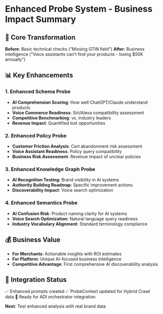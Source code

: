 # Enhanced Probe System - Business Impact Summary

## 🚀 Core Transformation

**Before**: Basic technical checks ("Missing GTIN field")
**After**: Business intelligence ("Voice assistants can't find your products - losing $50K annually")

## 📊 Key Enhancements

### 1. Enhanced Schema Probe
- **AI Comprehension Scoring**: How well ChatGPT/Claude understand products
- **Voice Commerce Readiness**: Siri/Alexa compatibility assessment  
- **Competitive Benchmarking**: vs. industry leaders
- **Revenue Impact**: Quantified lost opportunities

### 2. Enhanced Policy Probe
- **Customer Friction Analysis**: Cart abandonment risk assessment
- **Voice Assistant Readiness**: Policy query compatibility
- **Business Risk Assessment**: Revenue impact of unclear policies

### 3. Enhanced Knowledge Graph Probe
- **AI Recognition Testing**: Brand visibility in AI systems
- **Authority Building Roadmap**: Specific improvement actions
- **Discoverability Impact**: Voice search optimization

### 4. Enhanced Semantics Probe
- **AI Confusion Risk**: Product naming clarity for AI systems
- **Voice Search Optimization**: Natural language query readiness
- **Industry Vocabulary Alignment**: Standard terminology compliance

## 💰 Business Value

- **For Merchants**: Actionable insights with ROI estimates
- **For Platform**: Unique AI-focused business intelligence
- **Competitive Advantage**: First comprehensive AI discoverability analysis

## 🔧 Integration Status

✅ Enhanced prompts created
✅ ProbeContext updated for Hybrid Crawl data
🔄 Ready for ADI orchestrator integration

**Next**: Test enhanced analysis with real brand data

